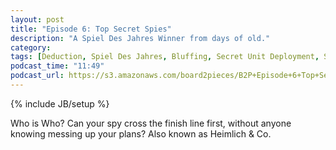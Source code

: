 ```yaml
---
layout: post
title: "Episode 6: Top Secret Spies"
description: "A Spiel Des Jahres Winner from days of old."
category: 
tags: [Deduction, Spiel Des Jahres, Bluffing, Secret Unit Deployment, Spies]
podcast_time: "11:49"
podcast_url: https://s3.amazonaws.com/board2pieces/B2P+Episode+6+Top+Secret+Spies.mp3
---
```

{% include JB/setup %}

Who is Who? Can your spy cross the finish line first, without anyone knowing messing up your plans? Also known as Heimlich & Co.
